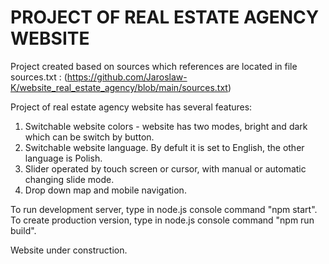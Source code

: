 # PROJECT OF REAL ESTATE AGENCY WEBSITE
Project created based on sources which references are located in file sources.txt :
(https://github.com/Jaroslaw-K/website_real_estate_agency/blob/main/sources.txt)

Project of real estate agency website has several features:
1. Switchable website colors - website has two modes, bright and dark which can be switch by button.
2. Switchable website language. By defult it is set to English, the other language is Polish.
3. Slider operated by touch screen or cursor, with manual or automatic changing slide mode.
4. Drop down map and mobile navigation.

To run development server, type in node.js console command "npm start".<br>
To create production version, type in node.js console command "npm run build".

Website under construction. 